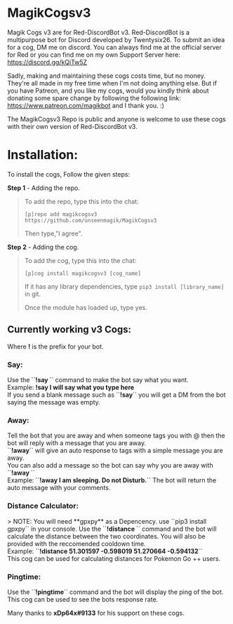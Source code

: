 # MagikCogsv3

Magik Cogs v3 are for Red-DiscordBot v3. Red-DiscordBot is a multipurpose bot for Discord developed by Twentysix26.
To submit an idea for a cog, DM me on discord. You can always find me at the official server for Red or you can find me on my own Support Server here: https://discord.gg/kQjTw5Z

Sadly, making and maintaining these cogs costs time, but no money. They're all made in my free time when I'm not doing anything else. But if you have Patreon, and you like my cogs, would you kindly think about donating some spare change by following the following link: https://www.patreon.com/magikbot and I thank you. :)

The MagikCogsv3 Repo is public and anyone is welcome to use these cogs with their own version of Red-DiscordBot v3.

# Installation:
To install the cogs, Follow the given steps:

**Step 1** - Adding the repo.
> To add the repo, type this into the chat:
> 
> ``[p]repo add magikcogsv3 https://github.com/unseenmagik/MagikCogsv3``
> 
> Then type,"I agree".

**Step 2** - Adding the cog.
> To add the cog, type this into the chat:
> 
> ``[p]cog install magikcogsv3 [cog_name]``
> 
> If it has any library dependencies, type ``pip3 install [library_name]`` in git.
> 
> Once the module has loaded up, type yes.

<h2>Currently working v3 Cogs:</h2>

Where <b>!</b> is the prefix for your bot.

<h3><b>Say:</b><br></h3>
Use the ``<b>!say <text></b>`` command to make the bot say what you want.<br>
  Example: <b>!say I will say what you type here</b><br>
  If you send a blank message such as ``<b>!say</b>`` you will get a DM from the bot saying the message was empty.

<h3><b>Away:</b><br></h3>
Tell the bot that you are away and when someone tags you with @ then the bot will reply with a message that you are away.<br> 
``<b>!away</b>`` will give an auto response to tags with a simple message you are away. <br>
You can also add a message so the bot can say why you are away with ``<b>!away <message></b>``<br>
Example: ``<b>!away I am sleeping. Do not Disturb.</b>`` The bot will return the auto message with your comments. <p>
  
<h3><b>Distance Calculator:</b><br></h3>
> NOTE: You will need **gpxpy** as a Depencency. use ``pip3 install gpxpy`` in your console. 
Use the ``<b>!distance <coords></b>`` command and the bot will calculate the distance between the two coordinates. You will also be provided with the reccomended cooldown time.<br>
Example: ``<b>!distance 51.301597 -0.598019 51.270664 -0.594132</b>``<br>
This cog can be used for calculating distances for Pokemon Go ++ users. <p>
  
<h3><b>Pingtime:</b><br></h3>
Use the ``<b>!pingtime</b>`` command and the bot will display the ping of the bot.<br>
This cog can be used to see the bots response rate.<p>
  

Many   thanks to <b>xDp64x#9133</b> for his support on these cogs. 
  
